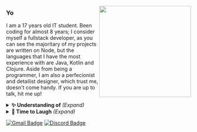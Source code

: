 <a href="#" style="margin-left:20px;"><img align="right" src="https://i.giphy.com/media/3bb5jcIADH9ewHnpl9/giphy.webp" width="250" height="250"/></a>

### Yo

I am a 17 years old IT student. Been coding for almost 8 years; I consider myself a fullstack developer, as you can see the majoritary of my projects are written on Node, but the languages that I have the most experience with are Java, Kotlin and Clojure. Aside from being a programmer, I am also a perfecionist and detailist designer, which trust me, doesn't come handy. If you are up to talk, hit me up!

<details>

  <summary> <b> ✨ Understanding of</b> <i>(Expand)</i> </summary>
  
  &nbsp;
  
  ![Java](https://img.shields.io/badge/-Java-black?logo=java&labelColor=6ada83&logoColor=white&color=0e0e1f)
  ![Kotlin](https://img.shields.io/badge/-Kotlin-black?logo=kotlin&labelColor=6ada83&logoColor=white&color=0e0e1f)
  ![Clojure](https://img.shields.io/badge/-Clojure-black?logo=clojure&labelColor=6ada83&logoColor=white&color=0e0e1f)
  ![Rust](https://img.shields.io/badge/-Rust-black?logo=rust&labelColor=6ada83&logoColor=white&color=0e0e1f)
  ![Python](https://img.shields.io/badge/-Python-black?logo=python&labelColor=6ada83&logoColor=white&color=0e0e1f)
  ![PHP](https://img.shields.io/badge/-PHP-black?logo=php&labelColor=6ada83&logoColor=white&color=0e0e1f)
  ![C#](https://img.shields.io/badge/-CSharp-black?logo=c-sharp&labelColor=6ada83&logoColor=white&color=0e0e1f)
  ![JavaScript](https://img.shields.io/badge/-JavaScript-black?logo=javascript&labelColor=6ada83&logoColor=white&color=0e0e1f)
  ![WebAssembly](https://img.shields.io/badge/-WebAssembly-black?logo=webassembly&labelColor=6ada83&logoColor=white&color=0e0e1f)
  ![Sass](https://img.shields.io/badge/-Sass-black?logo=sass&labelColor=6ada83&logoColor=white&color=0e0e1f)
  ![TypeScript](https://img.shields.io/badge/-TypeScript-black?logo=typescript&labelColor=6ada83&logoColor=white&color=0e0e1f)
  ![Dart](https://img.shields.io/badge/-Dart-black?logo=dart&labelColor=6ada83&logoColor=white&color=0e0e1f)
  ![NodeJS](https://img.shields.io/badge/-NodeJS-black?logo=node-js&labelColor=6ada83&logoColor=white&color=0e0e1f)
  
  ![React](https://img.shields.io/badge/-React-black?labelColor=6ada83&logoColor=white&color=0e0e1f)
  ![Gatsby](https://img.shields.io/badge/-Gatsby-black?labelColor=6ada83&logoColor=white&color=0e0e1f)
  ![NextJS](https://img.shields.io/badge/-NextJS-black?labelColor=6ada83&logoColor=white&color=0e0e1f)
  ![NuxtJS](https://img.shields.io/badge/-NuxtJS-black?labelColor=6ada83&logoColor=white&color=0e0e1f)
  ![Vue](https://img.shields.io/badge/-Vue-black?labelColor=6ada83&logoColor=white&color=0e0e1f)
  
  ![GraphQL](https://img.shields.io/badge/-GraphQL-black?labelColor=6ada83&logoColor=white&color=0e0e1f)
  ![MySQL](https://img.shields.io/badge/-MySQL-black?labelColor=6ada83&logoColor=white&color=0e0e1f)
  ![MongoDB](https://img.shields.io/badge/-MongoDB-black?labelColor=6ada83&logoColor=white&color=0e0e1f)

  ![After](https://img.shields.io/badge/-AfterEffects-black?labelColor=6ada83&logoColor=white&color=0e0e1f)
  ![Illustrator](https://img.shields.io/badge/-Illustrator-black?labelColor=6ada83&logoColor=white&color=0e0e1f)
  ![XD](https://img.shields.io/badge/-XD-black?labelColor=6ada83&logoColor=white&color=0e0e1f)

</details>

<details>

  <summary> <b> 🤗 Time to Laugh</b> <i>(Expand)</i> </summary>
  
  &nbsp;
  
  <img src="https://random-programming-meme.herokuapp.com/" alt="Github, please stop caching" width=460/>
  
  *Fetched from a coding themed sub-reddit.*
  
</details>

[![Gmail Badge](https://img.shields.io/badge/-Gmail-c14438?style=flat-square&style=social&logo=Gmail&logoColor=white&link=mailto:phiberberian@gmail.com)](mailto:phiberberian@gmail.com)
[![Discord Badge](https://img.shields.io/badge/-Peixe-0101?style=flat-square&style=social&logo=Discord&logoColor=white&link=https://discordapp.com/users/670698504670150668/)](https://discordapp.com/users/670698504670150668/)
